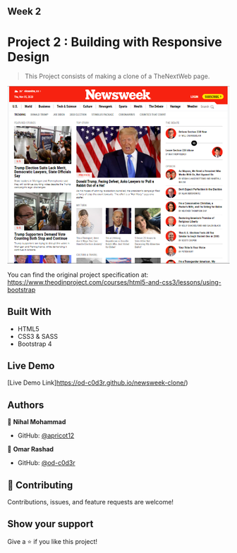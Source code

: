 [](https://img.shields.io/badge/Microverse-blueviolet)

## Week 2

# Project 2 :  Building with Responsive Design

> This Project consists of making a clone of a TheNextWeb page.

![screenshot](./imgs/screenshot.png)

You can find the original project specification at: https://www.theodinproject.com/courses/html5-and-css3/lessons/using-bootstrap

## Built With

- HTML5
- CSS3 & SASS
- Bootstrap 4

## Live Demo 

[Live Demo Link]https://od-c0d3r.github.io/newsweek-clone/)

## Authors

👤 **Nihal Mohammad**

- GitHub: [@apricot12](https://github.com/apricot12)

👤 **Omar Rashad**

- GitHub: [@od-c0d3r](https://github.com/od-c0d3r)

## 🤝 Contributing

Contributions, issues, and feature requests are welcome!

## Show your support

Give a ⭐️ if you like this project!

